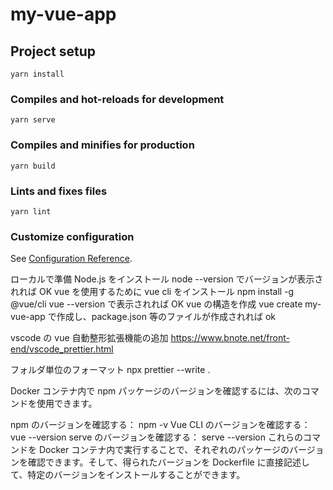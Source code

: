 # my-vue-app

## Project setup

```
yarn install
```

### Compiles and hot-reloads for development

```
yarn serve
```

### Compiles and minifies for production

```
yarn build
```

### Lints and fixes files

```
yarn lint
```

### Customize configuration

See [Configuration Reference](https://cli.vuejs.org/config/).

ローカルで準備
Node.js をインストール
node --version でバージョンが表示されれば OK
vue を使用するために vue cli をインストール
npm install -g @vue/cli
vue --version で表示されれば OK
vue の構造を作成
vue create my-vue-app で作成し、package.json 等のファイルが作成されれば ok

vscode の vue 自動整形拡張機能の追加
https://www.bnote.net/front-end/vscode_prettier.html

フォルダ単位のフォーマット
npx prettier --write .

Docker コンテナ内で npm パッケージのバージョンを確認するには、次のコマンドを使用できます。

npm のバージョンを確認する：
npm -v
Vue CLI のバージョンを確認する：
vue --version
serve のバージョンを確認する：
serve --version
これらのコマンドを Docker コンテナ内で実行することで、それぞれのパッケージのバージョンを確認できます。そして、得られたバージョンを Dockerfile に直接記述して、特定のバージョンをインストールすることができます。
